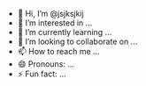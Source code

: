 - 👋 Hi, I’m @jsjksjkij
- 👀 I’m interested in ...
- 🌱 I’m currently learning ...
- 💞️ I’m looking to collaborate on ...
- 📫 How to reach me ...
- 😄 Pronouns: ...
- ⚡ Fun fact: ...

<!---
jsjksjkij/jsjksjkij is a ✨ special ✨ repository because its `README.md` (this file) appears on your GitHub profile.
You can click the Preview link to take a look at your changes.
--->

